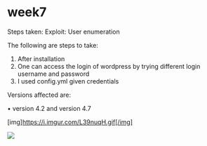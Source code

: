 # week7
Steps taken:
Exploit: User enumeration

The following are steps to take:
1.	After installation 
2.	One can access the login of wordpress by trying different login username and password 
3.	I used config.yml given credentials 

Versions affected are:

•	version 4.2 and version 4.7

[img]https://i.imgur.com/L39nuqH.gif[/img]

![](userEnum.gif)
